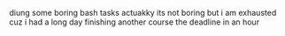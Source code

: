 diung some boring bash tasks
actuakky its not boring but i am exhausted cuz i had a long day finishing another course 
 the deadline in an hour 
